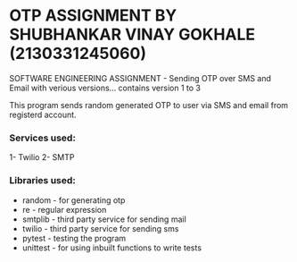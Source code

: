 # OTP ASSIGNMENT BY SHUBHANKAR VINAY GOKHALE (2130331245060)
SOFTWARE ENGINEERING ASSIGNMENT - Sending OTP over SMS and Email with verious versions...
contains version 1 to 3

This program sends random generated OTP to user via SMS and email from registerd account. <br>
<h3>Services used: </h3>
1- Twilio 
2- SMTP

<h3>Libraries used: </h3>

<ul>
  <li>random - for generating otp</li>
  <li>re - regular expression</li>
  <li>smtplib - third party service for sending mail</li>
  <li>twilio - third party service for sending sms</li>
  <li>pytest - testing the program</li>
  <li>unittest - for using inbuilt functions to write tests</li>
</ul>
<br>

